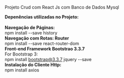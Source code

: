 Projeto Crud com React Js com Banco de Dados Mysql

<b>Depenências utilizadas no Projeto:</b>
<br><br>
<b>Navegação de Páginas:</b>
<br>
npm install --save history
<br>
<b>Navegação com Rotas: Router</b>
<br>
npm install --save react-router-dom
<br>
<b>Front-end Framework Bootstrao 3.3.7</b>
<br>
For Bootstrap 3:
<br>
npm install bootstrap@3.3.7 jquery --save
<br>
<b>Instalação do Cliente Http:</b>
<br>
 npm install axios



